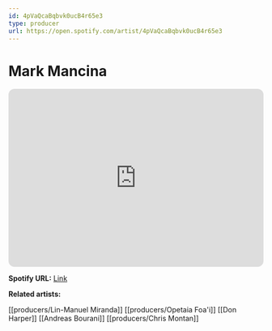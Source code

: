 ```yaml
---
id: 4pVaQcaBqbvk0ucB4r65e3
type: producer
url: https://open.spotify.com/artist/4pVaQcaBqbvk0ucB4r65e3
---
```

# Mark Mancina

<iframe style="border-radius:12px" src="https://open.spotify.com/embed/artist/4pVaQcaBqbvk0ucB4r65e3" width="100%" height="352" frameBorder="0" allowfullscreen="" allow="autoplay; clipboard-write; encrypted-media; fullscreen; picture-in-picture" loading="lazy"></iframe>

**Spotify URL:** [Link](https://open.spotify.com/artist/4pVaQcaBqbvk0ucB4r65e3)

**Related artists:**

[[producers/Lin-Manuel Miranda]]
[[producers/Opetaia Foa'i]]
[[Don Harper]]
[[Andreas Bourani]]
[[producers/Chris Montan]]
